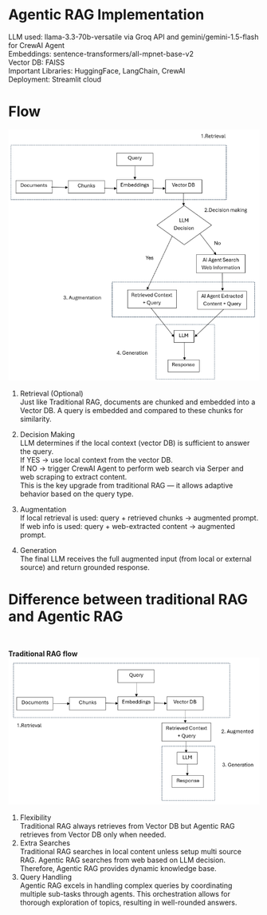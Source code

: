 # Agentic RAG Implementation
LLM used: llama-3.3-70b-versatile via Groq API and gemini/gemini-1.5-flash for CrewAI Agent<br>
Embeddings: sentence-transformers/all-mpnet-base-v2 <br>
Vector DB: FAISS <br>
Important Libraries: HuggingFace, LangChain, CrewAI <br>
Deployment: Streamlit cloud <br>

# Flow
![Agentic RAG](agentic_rag.png)
1. Retrieval (Optional)<br>
Just like Traditional RAG, documents are chunked and embedded into a Vector DB.
A query is embedded and compared to these chunks for similarity.

2. Decision Making <br>
LLM determines if the local context (vector DB) is sufficient to answer the query.<br>
If YES → use local context from the vector DB.<br>
If NO → trigger CrewAI Agent to perform web search via Serper and web scraping to extract content. <br>
This is the key upgrade from traditional RAG — it allows adaptive behavior based on the query type.

3. Augmentation <br>
If local retrieval is used: query + retrieved chunks → augmented prompt.<br>
If web info is used: query + web-extracted content → augmented prompt.

4. Generation<br>
The final LLM receives the full augmented input (from local or external source) and return grounded response.

# Difference between traditional RAG and Agentic RAG
<br>

**Traditional RAG flow**
![RAG Flow](rag.png)
1. Flexibility <br>
   Traditional RAG always retrieves from Vector DB but Agentic RAG retrieves from Vector DB only when needed.
2. Extra Searches <br>
   Traditional RAG searches in local content unless setup multi source RAG. Agentic RAG searches from web based on LLM decision. Therefore, Agentic RAG provides dynamic knowledge base.
3. Query Handling <br>
   Agentic RAG excels in handling complex queries by coordinating multiple sub-tasks through agents. This orchestration allows for thorough exploration of topics, resulting in well-rounded answers.


